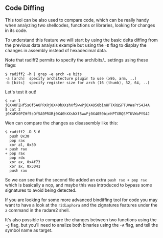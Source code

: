 ## Code Diffing

This tool can be also used to compare code, which can be really handy when analyzing two shellcodes, functions or libraries, looking for changes in its code.

To understand this feature we will start by using the basic delta diffing from the previous data analysis example but using the `-D` flag to display the changes in assembly instead of hexadecimal data.

Note that radiff2 permits to specify the arch/bits/.. settings using these flags:

```
$ radiff2 -h | grep -e arch -e bits
-a [arch]  specify architecture plugin to use (x86, arm, ..)
-b [bits]  specify register size for arch (16 (thumb), 32, 64, ..)
```

Let's test it out!

```
$ cat 1
j0X40PZHf5sOf5A0PRXRj0X40hXXshXf5wwPj0X4050binHPTXRQSPTUVWaPYS4J4A
$ cat 2
j0X4PX0PZHf5sOf5A0PRXRj0X40hXXshXf5wwPj0X4050binHPTXRQSPTUVWaPYS4J
```

Wen can compare the changes as disassembly like this:
```
$ radiff2 -D 5 6
  push 0x30
  pop rax
  xor al, 0x30
+ push rax
+ pop rax
  pop rdx
  xor ax, 0x4f73
  xor ax, 0x3041
  push rax
```

So we can see that the second file added an extra `push rax + pop rax` which is basically a nop, and maybe this was introduced to bypass some signatures to avoid being detected.

If you are looking for some more advanced bindiffing tool for code you may want to have a look at the `r2diaphora` and the zignatures features under the `z` command in the radare2 shell.

It's also possible to compare the changes between two functions using the `-g` flag, but you'll need to analize both binaries using the `-A` flag, and tell the symbol name as target.


